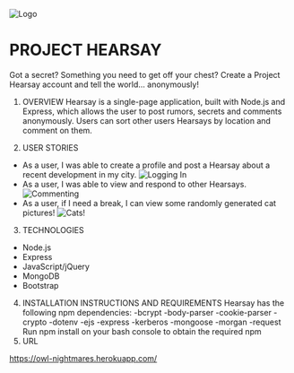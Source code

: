 ![Logo](http://i.imgur.com/4O0Ad2u.png "Logo")

# PROJECT HEARSAY

Got a secret? Something you need to get off your chest? Create a Project Hearsay account and tell the world... anonymously!

1. OVERVIEW
  Hearsay is a single-page application, built with Node.js and Express, which allows the user to post rumors, secrets and comments         anonymously.  Users can sort other users Hearsays by location and comment on them.

2. USER STORIES
  - As a user, I was able to create a profile and post a Hearsay about a recent development in my city.
    ![Logging In](http://i.imgur.com/gRMqk2z.gif "Logging in")
  - As a user, I was able to view and respond to other Hearsays.
    ![Commenting](http://i.imgur.com/AMA1Diz.gif "Posting a comment")
  - As a user, if I need a break, I can view some randomly generated cat pictures!
    ![Cats!](http://i.imgur.com/QiwF3ir.gif "Cats!")

3. TECHNOLOGIES
  - Node.js
  - Express
  - JavaScript/jQuery
  - MongoDB
  - Bootstrap
​
4. INSTALLATION INSTRUCTIONS AND REQUIREMENTS
  Hearsay has the following npm dependencies:
    -bcrypt
    -body-parser
    -cookie-parser
    -crypto
    -dotenv
    -ejs
    -express
    -kerberos
    -mongoose
    -morgan
    -request
​
  Run npm install on your bash console to obtain the required npm
​
5. URL
  
  https://owl-nightmares.herokuapp.com/
